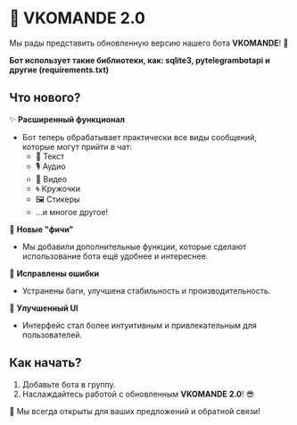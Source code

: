 # 🤖 VKOMANDE 2.0  

Мы рады представить обновленную версию нашего бота **VKOMANDE**! 🎉  

**Бот использует такие библиотеки, как: sqlite3, pytelegrambotapi и другие (requirements.txt)**


## Что нового?  

✨ **Расширенный функционал**  
- Бот теперь обрабатывает практически все виды сообщений, которые могут прийти в чат:  
  - 📝 Текст  
  - 🎙️ Аудио  
  - 🎥 Видео  
  - 🌀 Кружочки  
  - 🖼️ Стикеры  
  - ...и многое другое!  

🚀 **Новые "фичи"**  
- Мы добавили дополнительные функции, которые сделают использование бота ещё удобнее и интереснее.  

🐛 **Исправлены ошибки**  
- Устранены баги, улучшена стабильность и производительность.  

🎨 **Улучшенный UI**  
- Интерфейс стал более интуитивным и привлекательным для пользователей.  

## Как начать?  
1. Добавьте бота в группу.  
2. Наслаждайтесь работой с обновленным **VKOMANDE 2.0**! 😎  

💬 Мы всегда открыты для ваших предложений и обратной связи!  
